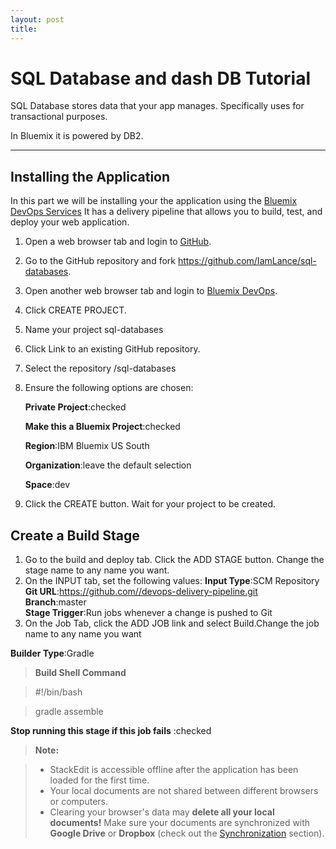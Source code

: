 ```yaml
---
layout: post
title: 
---
```


SQL Database and dash DB Tutorial
===================


SQL Database stores data that your app manages. Specifically uses for  transactional purposes. 

In Bluemix it is powered by DB2.

----------


Installing the Application
-------------
In this part we will be installing your the application using the [Bluemix DevOps Services](https://hub.jazz.net/)  It has a delivery pipeline that allows you to build, test, and deploy your web application.

 1.  Open a web browser tab and login to [GitHub](https://github.com).
 2. Go to the GitHub repository and fork https://github.com/IamLance/sql-databases.
 3. Open another web browser tab and login to [Bluemix DevOps](https://hub.jazz.net/).
 4. Click CREATE PROJECT.
 5.  Name your project sql-databases
 6. Click Link to an existing GitHub repository.
 7. Select the repository <username>/sql-databases
 8. Ensure the following options are chosen:

	 **Private Project**:checked	

	**Make this a Bluemix Project**:checked	

	**Region**:IBM Bluemix US South	

	**Organization**:leave the default selection	

	**Space**:dev   
  
 9. Click the CREATE button. Wait for your project to be created.

 Create a Build Stage
-------------
1. Go to the build and deploy tab. Click the ADD STAGE button. Change the stage name to any name you want.
2.  On the INPUT tab, set the following values:
**Input Type**:SCM Repository	
**Git URL**:https://github.com//devops-delivery-pipeline.git	
**Branch**:master	
**Stage Trigger**:Run jobs whenever a change is pushed to Git	
3. On the Job Tab, click the ADD JOB link and select Build.Change the job name to any name you want

 **Builder Type**:Gradle	

>  **Build Shell Command** 




>  #!/bin/bash





>  gradle assemble


 **Stop running this stage if this job fails**	:checked	

> **Note:**

> - StackEdit is accessible offline after the application has been loaded for the first time.
> - Your local documents are not shared between different browsers or computers.
> - Clearing your browser's data may **delete all your local documents!** Make sure your documents are synchronized with **Google Drive** or **Dropbox** (check out the [<i class="icon-refresh"></i> Synchronization](#synchronization) section).

